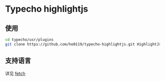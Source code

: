 # Typecho highlightjs

## 使用

```bash
cd typecho/usr/plugins
git clone https://github.com/he0119/typecho-highlightjs.git HighlightJs
```

## 支持语言

详见 [fetch](fetch.sh)
